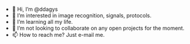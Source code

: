 - 👋 Hi, I’m @ddagys
- 👀 I’m interested in image recognition, signals, protocols.
- 🌱 I’m learning all my life.
- 💞️ I’m not looking to collaborate on any open projects for the moment.
- 📫 How to reach me? Just e-mail me.

<!---
ddagys/ddagys is a ✨ special ✨ repository because its `README.md` (this file) appears on your GitHub profile.
You can click the Preview link to take a look at your changes.
--->
